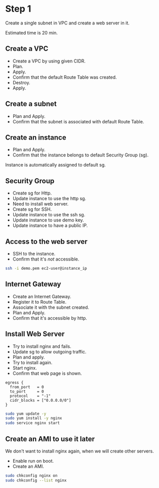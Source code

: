 # Step 1

Create a single subnet in VPC and create a web server in it.

Estimated time is 20 min.

## Create a VPC

* Create a VPC by using given CIDR.
* Plan.
* Apply.
* Confirm that the default Route Table was created.
* Destroy.
* Apply.
  
## Create a subnet

* Plan and Apply.
* Confirm that the subnet is associated with default Route Table.
  
## Create an instance

* Plan and Apply.
* Confirm that the instance belongs to default Security Group (sg).

Instance is automatically assigned to default sg.
  
## Security Group

* Create sg for Http.
* Update instance to use the http sg.
* Need to install web server.
* Create sg for SSH.
* Update instance to use the ssh sg.
* Update instance to use demo key.
* Update instance to have a public IP.

## Access to the web server

* SSH to the instance.
* Confirm that it's *not* accessible.
  
```bash
ssh -i demo.pem ec2-user@instance_ip
```

## Internet Gateway

* Create an Internet Gateway.
* Register it to Route Table.
* Associate it with the subnet created.
* Plan and Apply.
* Confirm that it's accessible by http.
  
## Install Web Server

* Try to install nginx and fails.
* Update sg to allow outgoing traffic.
* Plan and apply.
* Try to install again.
* Start nginx.
* Confirm that web page is shown.
  
```hcl-terraform
egress {
  from_port   = 0
  to_port     = 0
  protocol    = "-1"
  cidr_blocks = ["0.0.0.0/0"]
}
```

```bash
sudo yum update -y
sudo yum install -y nginx
sudo service nginx start
```

## Create an AMI to use it later

We don't want to install nginx again, when we will create other servers.

* Enable run on boot.
* Create an AMI.
  
```bash
sudo chkconfig nginx on
sudo chkconfig --list nginx
```

